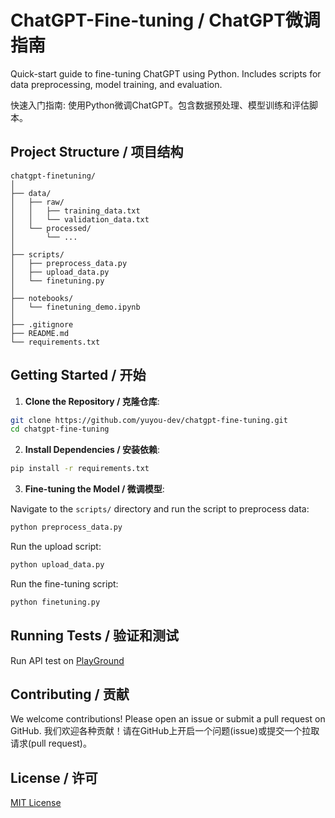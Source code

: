 # ChatGPT-Fine-tuning / ChatGPT微调指南
Quick-start guide to fine-tuning ChatGPT using Python. Includes scripts for data preprocessing, model training, and evaluation. 

快速入门指南: 使用Python微调ChatGPT。包含数据预处理、模型训练和评估脚本。

## Project Structure / 项目结构

```
chatgpt-finetuning/
│
├── data/
│   ├── raw/
│   │   ├── training_data.txt
│   │   └── validation_data.txt
│   └── processed/
│       └── ...
│
├── scripts/
│   ├── preprocess_data.py
│   ├── upload_data.py
│   └── finetuning.py
│
├── notebooks/
│   └── finetuning_demo.ipynb
│
├── .gitignore
├── README.md
└── requirements.txt
```

## Getting Started / 开始

1. **Clone the Repository / 克隆仓库**:
```bash
git clone https://github.com/yuyou-dev/chatgpt-fine-tuning.git
cd chatgpt-fine-tuning
```

2. **Install Dependencies / 安装依赖**:
```bash
pip install -r requirements.txt
```

3. **Fine-tuning the Model / 微调模型**:

Navigate to the `scripts/` directory and run the script to preprocess data:
```bash
python preprocess_data.py
```
Run the upload script:
```bash
python upload_data.py
```
Run the fine-tuning script:
```bash
python finetuning.py
```

## Running Tests / 验证和测试

Run API test on [PlayGround](https://platform.openai.com/playground)

## Contributing / 贡献

We welcome contributions! Please open an issue or submit a pull request on GitHub.
我们欢迎各种贡献！请在GitHub上开启一个问题(issue)或提交一个拉取请求(pull request)。

## License / 许可

[MIT License](LICENSE)

